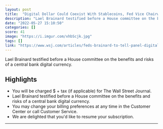 ```yaml
---
layout: post
title:  "Digital Dollar Could Coexist With Stablecoins, Fed Vice Chairwoman Says"
description: "Lael Brainard testified before a House committee on the benefits and risks of a central bank digital currency."
date: "2022-05-27 15:10:50"
categories: []
score: 41
image: "https://i.imgur.com/xhbScjk.jpg"
tags: []
link: "https://www.wsj.com/articles/feds-brainard-to-tell-panel-digital-dollar-could-coexist-with-stablecoins-11653570037"
---
```


Lael Brainard testified before a House committee on the benefits and risks of a central bank digital currency.

## Highlights

- You will be charged $ + tax (if applicable) for The Wall Street Journal.
- Lael Brainard testified before a House committee on the benefits and risks of a central bank digital currency.
- You may change your billing preferences at any time in the Customer Center or call Customer Service.
- We are delighted that you'd like to resume your subscription.

---
